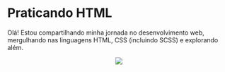 # Praticando HTML

<p> Olá! Estou compartilhando minha jornada no desenvolvimento web, mergulhando nas linguagens HTML, CSS (incluindo SCSS) e explorando além. </p>

<div style="display: flex; justify-content: center; align-items: center" class ="centralizar">
   <img src="https://i.imgur.com/n7MnY3d.jpg">
</div>
